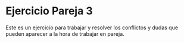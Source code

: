 # Ejercicio Pareja 3
Este es un ejercicio para trabajar y resolver los conflictos y dudas que pueden aparecer a la hora de trabajar en pareja.